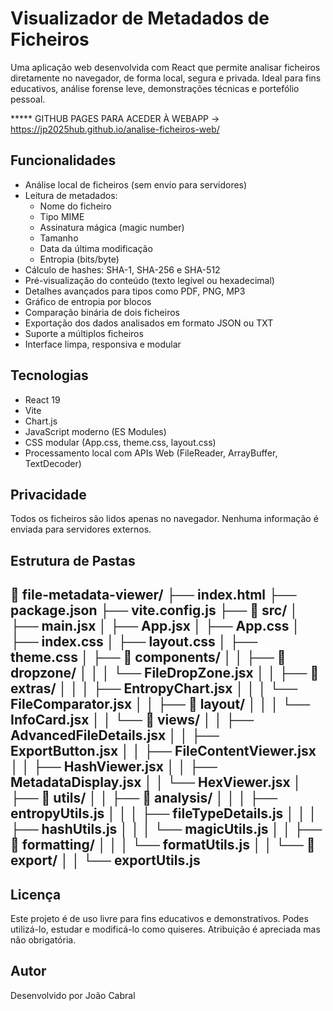 # Visualizador de Metadados de Ficheiros

Uma aplicação web desenvolvida com React que permite analisar ficheiros diretamente no navegador, de forma local, segura e privada. Ideal para fins educativos, análise forense leve, demonstrações técnicas e portefólio pessoal.

***** GITHUB PAGES PARA ACEDER À WEBAPP -> https://jp2025hub.github.io/analise-ficheiros-web/

## Funcionalidades

- Análise local de ficheiros (sem envio para servidores)
- Leitura de metadados:
  - Nome do ficheiro
  - Tipo MIME
  - Assinatura mágica (magic number)
  - Tamanho
  - Data da última modificação
  - Entropia (bits/byte)
- Cálculo de hashes: SHA-1, SHA-256 e SHA-512
- Pré-visualização do conteúdo (texto legível ou hexadecimal)
- Detalhes avançados para tipos como PDF, PNG, MP3
- Gráfico de entropia por blocos
- Comparação binária de dois ficheiros
- Exportação dos dados analisados em formato JSON ou TXT
- Suporte a múltiplos ficheiros
- Interface limpa, responsiva e modular

## Tecnologias

- React 19
- Vite
- Chart.js
- JavaScript moderno (ES Modules)
- CSS modular (App.css, theme.css, layout.css)
- Processamento local com APIs Web (FileReader, ArrayBuffer, TextDecoder)

## Privacidade

Todos os ficheiros são lidos apenas no navegador. Nenhuma informação é enviada para servidores externos.

## Estrutura de Pastas

📁 file-metadata-viewer/
├── index.html
├── package.json
├── vite.config.js
├── 📁 src/
│   ├── main.jsx
│   ├── App.jsx
│   ├── App.css
│   ├── index.css
│   ├── layout.css
│   ├── theme.css
│   ├── 📁 components/
│   │   ├── 📁 dropzone/
│   │   │   └── FileDropZone.jsx
│   │   ├── 📁 extras/
│   │   │   ├── EntropyChart.jsx
│   │   │   └── FileComparator.jsx
│   │   ├── 📁 layout/
│   │   │   └── InfoCard.jsx
│   │   └── 📁 views/
│   │       ├── AdvancedFileDetails.jsx
│   │       ├── ExportButton.jsx
│   │       ├── FileContentViewer.jsx
│   │       ├── HashViewer.jsx
│   │       ├── MetadataDisplay.jsx
│   │       └── HexViewer.jsx
│   ├── 📁 utils/
│   │   ├── 📁 analysis/
│   │   │   ├── entropyUtils.js
│   │   │   ├── fileTypeDetails.js
│   │   │   ├── hashUtils.js
│   │   │   └── magicUtils.js
│   │   ├── 📁 formatting/
│   │   │   └── formatUtils.js
│   │   └── 📁 export/
│   │       └── exportUtils.js
-------------------------------------------------------


## Licença

Este projeto é de uso livre para fins educativos e demonstrativos. Podes utilizá-lo, estudar e modificá-lo como quiseres. Atribuição é apreciada mas não obrigatória.

## Autor

Desenvolvido por João Cabral
